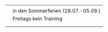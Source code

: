 |              |                                         |
| ------------ | --------------------------------------- |
|              |                                        |
|              | in den Sommerferien (28.07.-05.09.)              |
|              | Freitags kein Training   |
|              |                                        |
|              |                                        |



